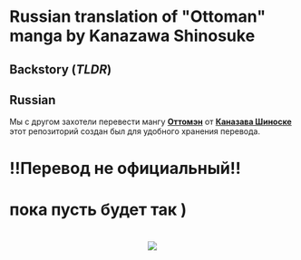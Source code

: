 # Russian translation of "Ottoman" manga by Kanazawa Shinosuke

## Backstory (_TLDR_)

## Russian

Мы с другом захотели перевести мангу [**Оттомэн**](https://myanimelist.net/manga/139617/Ottoman) от [**Каназава Шиноске**](https://myanimelist.net/people/42766/Shinnosuke_Kanazawa) этот репозиторий создан был для удобного хранения перевода.

# **!!Перевод не официальный!!**

# пока пусть будет так )

<h1 align="center">
<img src="https://i.imgur.com/CylpXb0.jpeg">
</h1>

